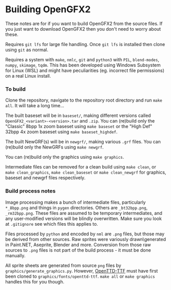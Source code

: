 # Building OpenGFX2
These notes are for if you want to build OpenGFX2 from the source files. If you just want to download OpenGFX2 then you don't need to worry about these.

Requires `git lfs` for large file handling. Once `git lfs` is installed then clone using `git` as normal.

Requires a system with `make`, `nmlc`, `git` and  `python3` with `PIL`, `blend-modes`, `numpy`, `skimage`, `tqdm`. This has been developed using Windows Subsystem for Linux (WSL) and might have peculiarities (eg. incorrect file permissions) on a real Linux install.

### To build
Clone the repository, navigate to the repository root directory and run `make all`. It will take a long time...

The built baseset will be in `baseset/`, making different versions called `OpenGFX2_<variant>-<version>.tar` and `.zip`.
You can (re)build only the "Classic" 8bpp 1x zoom baseset using `make baseset` or the "High Def" 32bpp 4x zoom baseset using `make baseset_highdef`.

The built NewGRF(s) will be in `newgrf/`, making various `.grf` files.
You can (re)build only the NewGRFs using `make newgrf`.

You can (re)build only the graphics using `make graphics`.

Intermediate files can be removed for a clean build using `make clean`, or `make clean_graphics`, `make clean_baseset` or `make clean_newgrf` for graphics, baseset and newgrf files respectively.

### Build process notes
Image processing makes a bunch of intermediate files, particularly `*_8bpp.png` and things in `pygen` directories. Others are `_bt32bpp.png`, `_rm32bpp.png`. These files are assumed to be temporary intermediates, and any user-modified versions will be blindly overwritten. Make sure you look at `.gitignore` see which files this applies to.

Files processed by `python` and encoded by `nml` are `.png` files, but those may be derived from other sources. Raw sprites were variously drawn\generated in Paint.NET, Aseprite, Blender and more. Conversion from those raw sources to `.png` files is not part of the build process - it must be done manually.

All sprite sheets are generated from source `png` files by `graphics/generate_graphics.py`. However, [OpenTTD-TTF](https://github.com/OpenTTD/OpenTTD-TTF) must have first been cloned to `graphics/fonts/openttd-ttf`. `make all` or `make graphics` handles this for you though.
